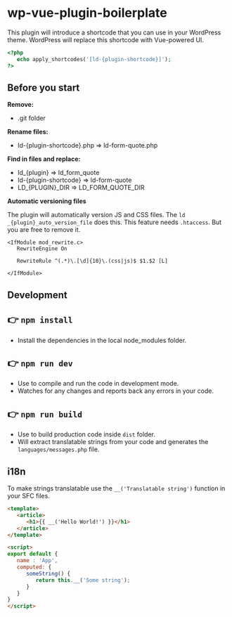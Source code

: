# wp-vue-plugin-boilerplate

This plugin will introduce a shortcode that you can use in your WordPress theme. WordPress will replace this shortcode with Vue-powered UI.

```php
<?php
   echo apply_shortcodes('[ld-{plugin-shortcode}]');
?>
```

## Before you start

**Remove:**
* .git folder

**Rename files:**
* ld-{plugin-shortcode}.php => ld-form-quote.php

**Find in files and replace:**
* ld_{plugin} => ld_form_quote
* ld-{plugin-shortcode} => ld-form-quote
* LD_{PLUGIN}_DIR => LD_FORM_QUOTE_DIR

**Automatic versioning files**

The plugin will automatically version JS and CSS files. The `ld _{plugin}_auto_version_file` does this. This feature needs `.htaccess`. But you are free to remove it.

```shell
<IfModule mod_rewrite.c>
   RewriteEngine On

   RewriteRule ^(.*)\.[\d]{10}\.(css|js)$ $1.$2 [L]

</IfModule>
```
## Development

## 👉  `npm install`
* Install the dependencies in the local node_modules folder.

## 👉  `npm run dev`
* Use to compile and run the code in development mode.
* Watches for any changes and reports back any errors in your code.

## 👉  `npm run build`
- Use to build production code inside `dist` folder.
- Will extract translatable strings from your code and generates the `languages/messages.php` file.

## i18n

To make strings translatable use the `__('Translatable string')` function in your SFC files.

```html
<template>
   <article>
      <h1>{{ __('Hello World!') }}</h1>
   </article>
</template>

<script>
export default {
   name : 'App',
   computed: {
      someString() {
         return this.__('Some string');
      }
   }
}
</script>
```
